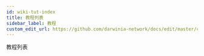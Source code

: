 ```yaml
---
id: wiki-tut-index
title: 教程列表
sidebar_label: 教程
custom_edit_url: https://github.com/darwinia-network/docs/edit/master/content/zh-CN/wiki-tut-index.md
---
```


教程列表